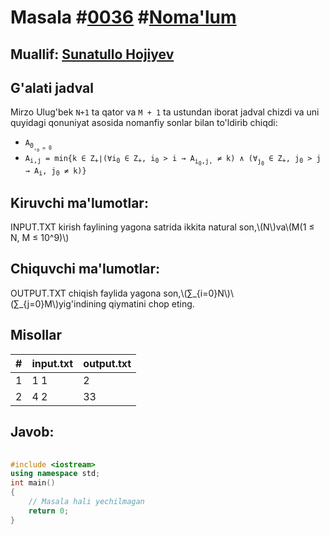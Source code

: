 <h1>Masala #<a href="https://robocontest.uz/tasks/0036">0036</a> #<a href="https://robocontest.uz/tasks?category=1">Noma'lum</a></h1>
<h2> Muallif: <a href="https://robocontest.uz/profile/sunnat">Sunatullo Hojiyev</a></h2>
<h2>G'alati jadval</h2>
<p>
    Mirzo Ulug'bek <code>N+1</code> ta qator va <code>M + 1</code> ta ustundan iborat jadval chizdi va uni quyidagi qonuniyat asosida nomanfiy sonlar bilan to'ldirib chiqdi:
<ul>
    <li>
        <code>A<sub>0<sub>,<sub>0</sub> = 0</code>
    </li>
    <li>
        <code>A<sub>i,j</sub> = min{k ∈ Z<sub>+</sub>∣(∀i<sub>0</sub> ∈ Z<sub>+</sub>, i<sub>0</sub> &gt; i → A<sub>i<sub>0</sub>,j,</sub> &ne; k) ∧ (∀<sub>j<sub>0</sub></sub> ∈ Z<sub>+</sub>, j<sub>0</sub> &gt; j → A<sub>i</sub>​, j<sub>0</sub> &ne; k)}</code>
    </li>
</ul>
</p>
<h2>Kiruvchi ma'lumotlar:</h2>
<p>INPUT.TXT kirish faylining yagona satrida ikkita natural son,\(N\)va\(M(1 ≤ N, M ≤ 10^9)\)</p>
<h2>Chiquvchi ma'lumotlar:</h2>
<p>OUTPUT.TXT chiqish faylida yagona son,\(∑_{i=0}N\)\(∑_{j=0}M\)yig'indining qiymatini chop eting.</p>
<h2>Misollar</h2>
<table>
    <thead>
        <tr>
            <th>#</th>
            <th>input.txt</th>
            <th>output.txt</th>
        </tr>
    </thead>
    <tbody>
            <tr>
                <td>1</td>
                <td>1 1</td>
                <td>2</td>
            </tr>
            <tr>
                <td>2</td>
                <td>4 2</td>
                <td>33</td>
            </tr>
    </tbody>
    </table>
    
<h2>Javob:</h2>

######
```cpp
#include <iostream>
using namespace std;
int main()
{
    // Masala hali yechilmagan
    return 0;
}
```

